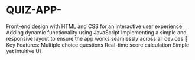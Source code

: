 # QUIZ-APP-
Front-end design with HTML and CSS for an interactive user experience  Adding dynamic functionality using JavaScript  Implementing a simple and responsive layout to ensure the app works seamlessly across all devices   🔧 Key Features:  Multiple choice questions  Real-time score calculation  Simple yet intuitive UI
